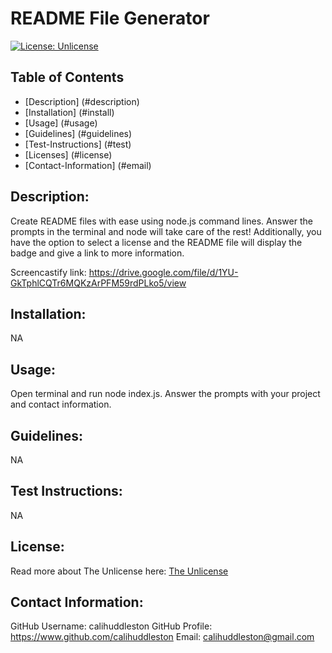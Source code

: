# README File Generator
  [![License: Unlicense](https://img.shields.io/badge/license-Unlicense-blue.svg)](http://unlicense.org/)

  ## Table of Contents
  - [Description] (#description)
  - [Installation] (#install)
  - [Usage] (#usage)
  - [Guidelines] (#guidelines)
  - [Test-Instructions] (#test)
  - [Licenses] (#license)
  - [Contact-Information] (#email)

  ## Description:
  Create README files with ease using node.js command lines. Answer the prompts in the terminal and node will take care of the rest! Additionally, you have the option to select a license and the README file will display the badge and give a link to more information.
  
  Screencastify link: https://drive.google.com/file/d/1YU-GkTphlCQTr6MQKzArPFM59rdPLko5/view

  ## Installation:
  NA

  ## Usage:
  Open terminal and run node index.js. Answer the prompts with your project and contact information.

  ## Guidelines:
  NA

  ## Test Instructions:
  NA

  ## License:
  Read more about The Unlicense here:
  [The Unlicense](http://unlicense.org/)

  ## Contact Information:
  GitHub Username: calihuddleston
  GitHub Profile: https://www.github.com/calihuddleston
  Email: calihuddleston@gmail.com
